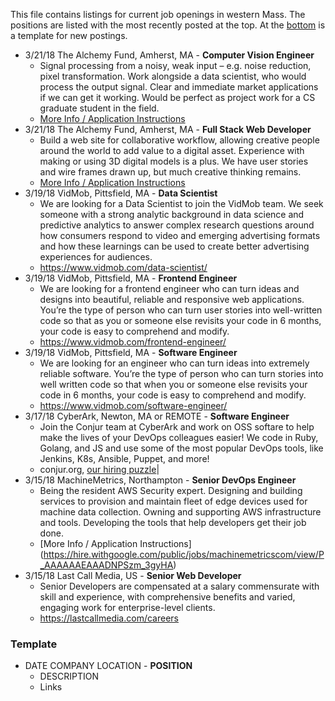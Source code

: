 This file contains listings for current job openings in western Mass. The positions are listed with the most recently posted at the top. At the [bottom](#template) is a template for new postings.


- 3/21/18 The Alchemy Fund, Amherst, MA - **Computer Vision Engineer**
  - Signal processing from a noisy, weak input – e.g. noise reduction, pixel transformation. Work alongside a data scientist, who would process the output signal. Clear and immediate market applications if we can get it working. Would be perfect as project work for a CS graduate student in the field.
  - [More Info / Application Instructions](https://drive.google.com/file/d/0B3ll_mWRP1BvSmUwZzFKbS00SHJWNmV3bjlNQXRJVFA4aXc0/view?usp=sharing)
- 3/21/18 The Alchemy Fund, Amherst, MA - **Full Stack Web Developer**
  - Build a web site for collaborative workflow, allowing creative people around the world to add value to a digital asset. Experience with making or using 3D digital models is a plus. We have user stories and wire frames drawn up, but much creative thinking remains.
  - [More Info / Application Instructions](https://drive.google.com/file/d/0B3ll_mWRP1BvSmUwZzFKbS00SHJWNmV3bjlNQXRJVFA4aXc0/view?usp=sharing)
- 3/19/18 VidMob, Pittsfield, MA - **Data Scientist**
  - We are looking for a Data Scientist to join the VidMob team. We seek someone with a strong analytic background in data science and predictive analytics to answer complex research questions around how consumers respond to video and emerging advertising formats and how these learnings can be used to create better advertising experiences for audiences.
  - https://www.vidmob.com/data-scientist/
- 3/19/18 VidMob, Pittsfield, MA - **Frontend Engineer**
  - We are looking for a frontend engineer who can turn ideas and designs into beautiful, reliable and responsive web applications. You’re the type of person who can turn user stories into well-written code so that as you or someone else revisits your code in 6 months, your code is easy to comprehend and modify.
  - https://www.vidmob.com/frontend-engineer/
- 3/19/18 VidMob, Pittsfield, MA - **Software Engineer**
  - We are looking for an engineer who can turn ideas into extremely reliable software. You’re the type of person who can turn stories into well written code so that when you or someone else revisits your code in 6 months, your code is easy to comprehend and modify.
  - https://www.vidmob.com/software-engineer/
- 3/17/18 CyberArk, Newton, MA or REMOTE - **Software Engineer**
  - Join the Conjur team at CyberArk and work on OSS softare to help make the lives of your DevOps colleagues easier! We code in Ruby, Golang, and JS and use some of the most popular DevOps tools, like Jenkins, K8s, Ansible, Puppet, and more!
  - conjur.org, [our hiring puzzle](http://conjur-dev-puzzle-website.herokuapp.com)|
- 3/15/18 MachineMetrics, Northampton - **Senior DevOps Engineer**
  - Being the resident AWS Security expert. Designing and building services to provision and maintain fleet of edge devices used for machine data collection. Owning and supporting AWS infrastructure and tools. Developing the tools that help developers get their job done.
  - [More Info / Application Instructions]
(https://hire.withgoogle.com/public/jobs/machinemetricscom/view/P_AAAAAAEAAADNPSzm_3gyHA)
- 3/15/18 Last Call Media, US - **Senior Web Developer**
  - Senior Developers are compensated at a salary commensurate with skill and experience, with comprehensive benefits and varied, engaging work for enterprise-level clients.
  - https://lastcallmedia.com/careers


### Template
- DATE COMPANY LOCATION - **POSITION**
  - DESCRIPTION
  - Links
